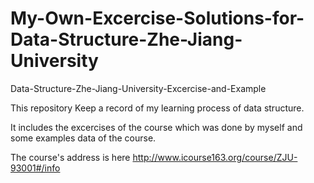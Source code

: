# My-Own-Excercise-Solutions-for-Data-Structure-Zhe-Jiang-University

Data-Structure-Zhe-Jiang-University-Excercise-and-Example

This repository Keep a record of my learning process of data structure.

It includes the excercises of the course which was done by myself and some examples data of the course.

The course's address is here http://www.icourse163.org/course/ZJU-93001#/info